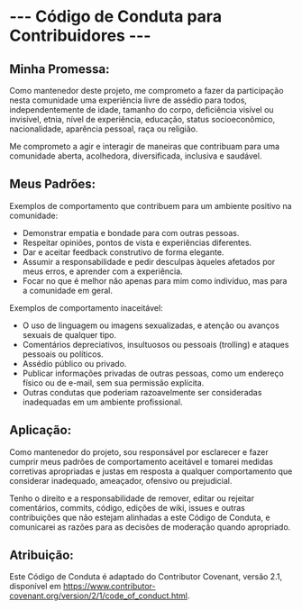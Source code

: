 # --- Código de Conduta para Contribuidores ---

## Minha Promessa:

Como mantenedor deste projeto, me comprometo a fazer da participação nesta comunidade uma experiência livre de assédio para todos, independentemente de idade, tamanho do corpo, deficiência visível ou invisível, etnia, nível de experiência, educação, status socioeconômico, nacionalidade, aparência pessoal, raça ou religião.

Me comprometo a agir e interagir de maneiras que contribuam para uma comunidade aberta, acolhedora, diversificada, inclusiva e saudável.

## Meus Padrões:

Exemplos de comportamento que contribuem para um ambiente positivo na comunidade:

- Demonstrar empatia e bondade para com outras pessoas.
- Respeitar opiniões, pontos de vista e experiências diferentes.
- Dar e aceitar feedback construtivo de forma elegante.
- Assumir a responsabilidade e pedir desculpas àqueles afetados por meus erros, e aprender com a experiência.
- Focar no que é melhor não apenas para mim como indivíduo, mas para a comunidade em geral.

Exemplos de comportamento inaceitável:

- O uso de linguagem ou imagens sexualizadas, e atenção ou avanços sexuais de qualquer tipo.
- Comentários depreciativos, insultuosos ou pessoais (trolling) e ataques pessoais ou políticos.
- Assédio público ou privado.
- Publicar informações privadas de outras pessoas, como um endereço físico ou de e-mail, sem sua permissão explícita.
- Outras condutas que poderiam razoavelmente ser consideradas inadequadas em um ambiente profissional.

## Aplicação:

Como mantenedor do projeto, sou responsável por esclarecer e fazer cumprir meus padrões de comportamento aceitável e tomarei medidas corretivas apropriadas e justas em resposta a qualquer comportamento que considerar inadequado, ameaçador, ofensivo ou prejudicial.

Tenho o direito e a responsabilidade de remover, editar ou rejeitar comentários, commits, código, edições de wiki, issues e outras contribuições que não estejam alinhadas a este Código de Conduta, e comunicarei as razões para as decisões de moderação quando apropriado.

## Atribuição:

Este Código de Conduta é adaptado do Contributor Covenant, versão 2.1, disponível em https://www.contributor-covenant.org/version/2/1/code_of_conduct.html.